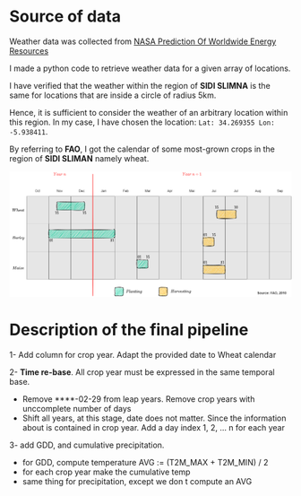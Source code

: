 # Source of data

Weather data was collected from [NASA Prediction Of Worldwide Energy Resources](https://power.larc.nasa.gov/data-access-viewer/)

I made a python code to retrieve weather data for a given array of locations.

I have verified that the weather within the region of **SIDI SLIMNA** is the same for locations that are inside a circle of radius 5km. 

Hence, it is sufficient to consider the weather of an arbitrary location within this region. In my case, I have chosen the location: `Lat: 34.269355 Lon: -5.938411`.


By referring to **FAO**, I got the calendar of some most-grown crops in the region of **SIDI SLIMAN** namely wheat.

<img src="../screenshots/crop-calander-morocco.png" width="800px">



# Description of the final pipeline

1- Add column for crop year. Adapt the provided date to Wheat calendar

2- **Time re-base**. All crop year must be expressed in the same temporal base.

  * Remove ****-02-29 from leap years. Remove crop years with unccomplete number of days
  * Shift all years, at this stage, date does not matter. Since the information about is contained in crop year. Add a day index 1, 2, ... n for each year

3- add GDD, and cumulative precipitation.

  * for GDD, compute temperature AVG := (T2M_MAX + T2M_MIN) / 2
  * for each crop year make the cumulative temp
  * same thing for precipitation, except we don t compute an AVG
  